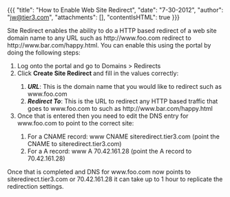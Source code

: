 {{{
  "title": "How to Enable Web Site Redirect",
  "date": "7-30-2012",
  "author": "jw@tier3.com",
  "attachments": [],
  "contentIsHTML": true
}}}

<p>Site Redirect enables the ability to do a HTTP based redirect of a web site domain name to any URL such as http://www.foo.com redirect to http://www.bar.com/happy.html. You can enable this using the portal by doing the following steps:</p>
<ol>
  <li>Log onto the portal and go to Domains &gt; Redirects</li>
  <li>Click <strong>Create Site Redirect </strong>and fill in the values correctly:</li>
  <ol>
    <li><em><strong>URL</strong></em>: This is the domain name that you would like to redirect such as www.foo.com</li>
    <li><strong><em>Redirect To</em></strong>: This is the URL to redirect any HTTP based traffic that goes to www.foo.com to such as&nbsp;http://www.bar.com/happy.html</li>
  </ol>
  <li>Once that is entered then you need to edit the DNS entry for www.foo.com to point to the correct site:</li>
  <ol>
    <li>For a CNAME record: www CNAME siteredirect.tier3.com (point the CNAME to siteredirect.tier3.com)</li>
    <li>For a A record: www A 70.42.161.28 (point the A record to 70.42.161.28)</li>
  </ol>
</ol>
<div>Once that is completed and DNS for www.foo.com now points to siteredirect.tier3.com or 70.42.161.28 it can take up to 1 hour to replicate the redirection settings.&nbsp;</div>